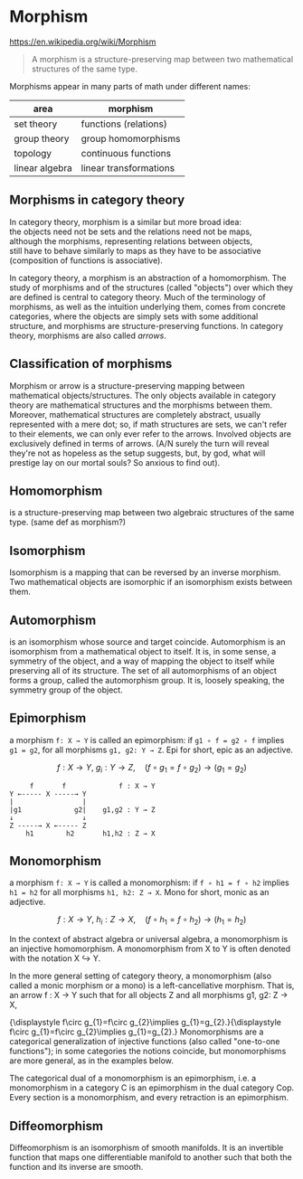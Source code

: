 # Morphism

https://en.wikipedia.org/wiki/Morphism

> A morphism is a structure-preserving map between two mathematical structures of the same type.

Morphisms appear in many parts of math under different names:

area           | morphism
---------------|-----------------------
set theory     | functions (relations)
group theory   | group homomorphisms
topology       | continuous functions
linear algebra | linear transformations


## Morphisms in category theory

In category theory, morphism is a similar but more broad idea:    
the objects need not be sets and the relations need not be maps,    
although the morphisms, representing relations between objects,   
still have to behave similarly to maps as they have to be associative    
(composition of functions is associative).

In category theory, a morphism is an abstraction of a homomorphism. The study of morphisms and of the structures (called "objects") over which they are defined is central to category theory. Much of the terminology of morphisms, as well as the intuition underlying them, comes from concrete categories, where the objects are simply sets with some additional structure, and morphisms are structure-preserving functions. In category theory, morphisms are also called *arrows*.


## Classification of morphisms

Morphism or arrow is a structure-preserving mapping between mathematical objects/structures. The only objects available in category theory are mathematical structures and the morphisms between them. Moreover, mathematical  structures are completely abstract, usually represented with a mere dot; so, if math structures are sets, we can't refer to their elements, we can only ever refer to the arrows. Involved objects are exclusively defined in terms of arrows. (A/N surely the turn will reveal they're not as hopeless as the setup suggests, but, by god, what will prestige lay on our mortal souls? So anxious to find out).


## Homomorphism
is a structure-preserving map between two algebraic structures of the same type.
(same def as morphism?)

## Isomorphism
Isomorphism is a mapping that can be reversed by an inverse morphism. 
Two mathematical objects are isomorphic if an isomorphism exists between them.

## Automorphism
is an isomorphism whose source and target coincide. Automorphism is an isomorphism from a mathematical object to itself. It is, in some sense, a symmetry of the object, and a way of mapping the object to itself while preserving all of its structure. The set of all automorphisms of an object forms a group, called the automorphism group. It is, loosely speaking, the symmetry group of the object.


## Epimorphism
a morphism `f: X → Y` is called an epimorphism: 
if `g1 ∘ f = g2 ∘ f` implies `g1 = g2`, 
for all morphisms `g1, g2: Y → Z`. 
Epi for short, epic as an adjective.

$$f:X\to Y,\ g_i: Y\to Z, \quad (f \circ g_1 = f \circ g_2) \to (g_1=g_2)$$

```
     f       f             f : X → Y
Y ←----- X -----→ Y
|                 |
|g1             g2|    g1,g2 : Y → Z
↓                 ↓
Z -----→ X ←----- Z
    h1        h2       h1,h2 : Z → X
```


## Monomorphism
a morphism `f: X → Y` is called a monomorphism: 
if `f ∘ h1 = f ∘ h2` implies `h1 = h2` 
for all morphisms `h1, h2: Z → X`. 
Mono for short, monic as an adjective.

$$f:X\to Y,\ h_i: Z\to X, \quad (f \circ h_1 = f \circ h_2) \to (h_1=h_2)$$

In the context of abstract algebra or universal algebra, a monomorphism is an injective homomorphism. A monomorphism from X to Y is often denoted with the notation X ↪ Y.

In the more general setting of category theory, a monomorphism (also called a monic morphism or a mono) is a left-cancellative morphism. That is, an arrow f : X → Y such that for all objects Z and all morphisms g1, g2: Z → X,

{\displaystyle f\circ g_{1}=f\circ g_{2}\implies g_{1}=g_{2}.}{\displaystyle f\circ g_{1}=f\circ g_{2}\implies g_{1}=g_{2}.}
Monomorphisms are a categorical generalization of injective functions (also called "one-to-one functions"); in some categories the notions coincide, but monomorphisms are more general, as in the examples below.

The categorical dual of a monomorphism is an epimorphism, i.e. a monomorphism in a category C is an epimorphism in the dual category Cop. Every section is a monomorphism, and every retraction is an epimorphism.


## Diffeomorphism
Diffeomorphism is an isomorphism of smooth manifolds. It is an invertible function that maps one differentiable manifold to another such that both the function and its inverse are smooth.
